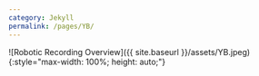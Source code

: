 ```yaml
---
category: Jekyll
permalink: /pages/YB/
---
```


![Robotic Recording Overview]({{ site.baseurl }}/assets/YB.jpeg){:style="max-width: 100%; height: auto;"}
